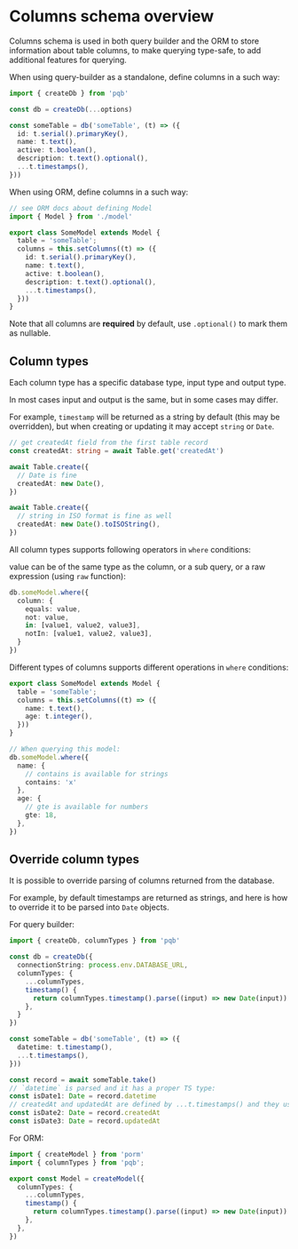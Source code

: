 # Columns schema overview

Columns schema is used in both query builder and the ORM to store information about table columns, to make querying type-safe, to add additional features for querying.

When using query-builder as a standalone, define columns in a such way:

```ts
import { createDb } from 'pqb'

const db = createDb(...options)

const someTable = db('someTable', (t) => ({
  id: t.serial().primaryKey(),
  name: t.text(),
  active: t.boolean(),
  description: t.text().optional(),
  ...t.timestamps(),
}))
```

When using ORM, define columns in a such way:

```ts
// see ORM docs about defining Model
import { Model } from './model'

export class SomeModel extends Model {
  table = 'someTable';
  columns = this.setColumns((t) => ({
    id: t.serial().primaryKey(),
    name: t.text(),
    active: t.boolean(),
    description: t.text().optional(),
    ...t.timestamps(),
  }))
}
```

Note that all columns are **required** by default, use `.optional()` to mark them as nullable.

## Column types

Each column type has a specific database type, input type and output type.

In most cases input and output is the same, but in some cases may differ.

For example, `timestamp` will be returned as a string by default (this may be overridden), but when creating or updating it may accept `string` or `Date`.

```ts
// get createdAt field from the first table record
const createdAt: string = await Table.get('createdAt')

await Table.create({
  // Date is fine
  createdAt: new Date(),
})

await Table.create({
  // string in ISO format is fine as well
  createdAt: new Date().toISOString(),
})
```

All column types supports following operators in `where` conditions:

value can be of the same type as the column, or a sub query, or a raw expression (using `raw` function):

```ts
db.someModel.where({
  column: {
    equals: value,
    not: value,
    in: [value1, value2, value3],
    notIn: [value1, value2, value3],
  }
})
```

Different types of columns supports different operations in `where` conditions:

```ts
export class SomeModel extends Model {
  table = 'someTable';
  columns = this.setColumns((t) => ({
    name: t.text(),
    age: t.integer(),
  }))
}

// When querying this model:
db.someModel.where({
  name: {
    // contains is available for strings
    contains: 'x'
  },
  age: {
    // gte is available for numbers
    gte: 18,
  },
})
```

## Override column types

It is possible to override parsing of columns returned from the database.

For example, by default timestamps are returned as strings, and here is how to override it to be parsed into `Date` objects.

For query builder:

```ts
import { createDb, columnTypes } from 'pqb'

const db = createDb({
  connectionString: process.env.DATABASE_URL,
  columnTypes: {
    ...columnTypes,
    timestamp() {
      return columnTypes.timestamp().parse((input) => new Date(input))
    },
  }
})

const someTable = db('someTable', (t) => ({
  datetime: t.timestamp(),
  ...t.timestamps(),
}))

const record = await someTable.take()
// `datetime` is parsed and it has a proper TS type:
const isDate1: Date = record.datetime
// createdAt and updatedAt are defined by ...t.timestamps() and they use the output of custom timestamp()
const isDate2: Date = record.createdAt
const isDate3: Date = record.updatedAt
```

For ORM:

```ts
import { createModel } from 'porm'
import { columnTypes } from 'pqb';

export const Model = createModel({
  columnTypes: {
    ...columnTypes,
    timestamp() {
      return columnTypes.timestamp().parse((input) => new Date(input))
    },
  },
})
```
